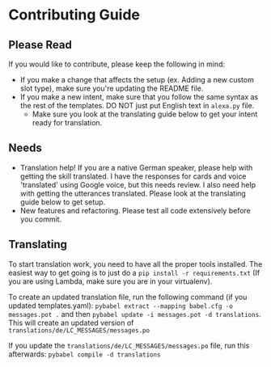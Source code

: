 # Contributing Guide

## Please Read
If you would like to contribute, please keep the following in mind:
 - If you make a change that affects the setup (ex. Adding a new custom slot type), make sure you're updating the README file.
 - If you make a new intent, make sure that you follow the same syntax as the rest of the templates. DO NOT just put English text in `alexa.py` file.
   - Make sure you look at the translating guide below to get your intent ready for translation.

## Needs
 - Translation help! If you are a native German speaker, please help with getting the skill translated. I have the responses for cards and voice 'translated' using Google voice, but this needs review. I also need help with getting the utterances translated. Please look at the translating guide below to get setup.
 - New features and refactoring. Please test all code extensively before you commit.


## Translating
To start translation work, you need to have all the proper tools installed. The easiest way to get going is to just do a `pip install -r requirements.txt` (If you are using Lambda, make sure you are in your virtualenv).

To create an updated translation file, run the following command (if you updated templates.yaml): `pybabel extract --mapping babel.cfg -o messages.pot .` and then `pybabel update -i messages.pot -d translations`. This will create an updated version of `translations/de/LC_MESSAGES/messages.po`

If you update the `translations/de/LC_MESSAGES/messages.po` file, run this afterwards: `pybabel compile -d translations`

